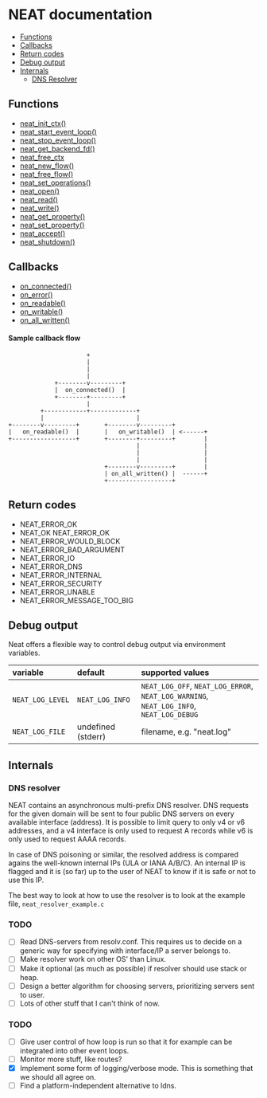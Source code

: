 # NEAT documentation

* [Functions](#functions)
* [Callbacks](#callbacks)
* [Return codes](#return-codes)
* [Debug output](#debug-output)
* [Internals](#internals)
  * [DNS Resolver](#dns-resolver)   

## Functions
* [neat_init_ctx()](func.neat_init_ctx.md)
* [neat_start_event_loop()](func.neat_start_event_loop.md)
* [neat_stop_event_loop()](func.neat_stop_event_loop.md)
* [neat_get_backend_fd()](func.neat_get_backend_fd.md)
* [neat_free_ctx](func.neat_free_ctx.md)
* [neat_new_flow()](func.neat_new_flow.md)
* [neat_free_flow()](func.neat_free_flow.md)
* [neat_set_operations()](func.neat_set_operations.md)
* [neat_open()](func.neat_open.md)
* [neat_read()](func.neat_read.md)
* [neat_write()](func.neat_write.md)
* [neat_get_property()](func.neat_get_property.md)
* [neat_set_property()](func.neat_set_property.md)
* [neat_accept()](func.neat_accept.md)
* [neat_shutdown()](func.neat_shutdown.md)


## Callbacks
* [on_connected()](callb.on_connected.md)
* [on_error()](callb.on_error.md)
* [on_readable()](callb.on_readable.md)
* [on_writable()](callb.on_writable.md)
* [on_all_written()](callb.on_all_written.md)


#### Sample callback flow
```
                      +
                      |
                      |
                      |
             +--------v---------+
             |  on_connected()  |
             +--------+---------+
                      |
         +------------+-------------+
         |                          |
+--------v---------+       +--------v---------+
|   on_readable()  |       |   on_writable()  | <------+
+------------------+       +--------+---------+        |
                                    |                  |
                                    |                  |
                                    |                  |
                           +--------v---------+        |
                           | on_all_written() |  ------+
                           +------------------+
```

## Return codes

* NEAT_ERROR_OK
* NEAT_OK NEAT_ERROR_OK
* NEAT_ERROR_WOULD_BLOCK
* NEAT_ERROR_BAD_ARGUMENT
* NEAT_ERROR_IO
* NEAT_ERROR_DNS
* NEAT_ERROR_INTERNAL
* NEAT_ERROR_SECURITY
* NEAT_ERROR_UNABLE
* NEAT_ERROR_MESSAGE_TOO_BIG

## Debug output
Neat offers a flexible way to control debug output via environment variables.

| variable         | default           | supported values
| :-------------   |:------------------| :-------------
| `NEAT_LOG_LEVEL` | `NEAT_LOG_INFO`   | `NEAT_LOG_OFF`, `NEAT_LOG_ERROR`, `NEAT_LOG_WARNING`, `NEAT_LOG_INFO`, `NEAT_LOG_DEBUG`
| `NEAT_LOG_FILE`  | undefined (stderr)| filename, e.g. "neat.log"

## Internals
### DNS resolver

NEAT contains an asynchronous multi-prefix DNS resolver. DNS requests for the
given domain will be sent to four public DNS servers on every available
interface (address). It is possible to limit query to only v4 or v6 addresses,
and a v4 interface is only used to request A records while v6 is only used to
request AAAA records.

In case of DNS poisoning or similar, the resolved address is compared agains the
well-known internal IPs (ULA or IANA A/B/C). An internal IP is flagged and it is
(so far) up to the user of NEAT to know if it is safe or not to use this IP.

The best way to look at how to use the resolver is to look at the example file,
`neat_resolver_example.c`

### TODO
- [ ] Read DNS-servers from resolv.conf. This requires us to decide on a generic way
  for specifying with interface/IP a server belongs to.
- [ ] Make resolver work on other OS' than Linux.
- [ ] Make it optional (as much as possible) if resolver should use stack or heap.
- [ ] Design a better algorithm for choosing servers, prioritizing servers sent to
  user.
- [ ] Lots of other stuff that I can't think of now.

### TODO
- [ ] Give user control of how loop is run so that it for example can be integrated into other event loops.
- [ ] Monitor more stuff, like routes?
- [x] Implement some form of logging/verbose mode. This is something that we should all agree on.
- [ ] Find a platform-independent alternative to ldns.
